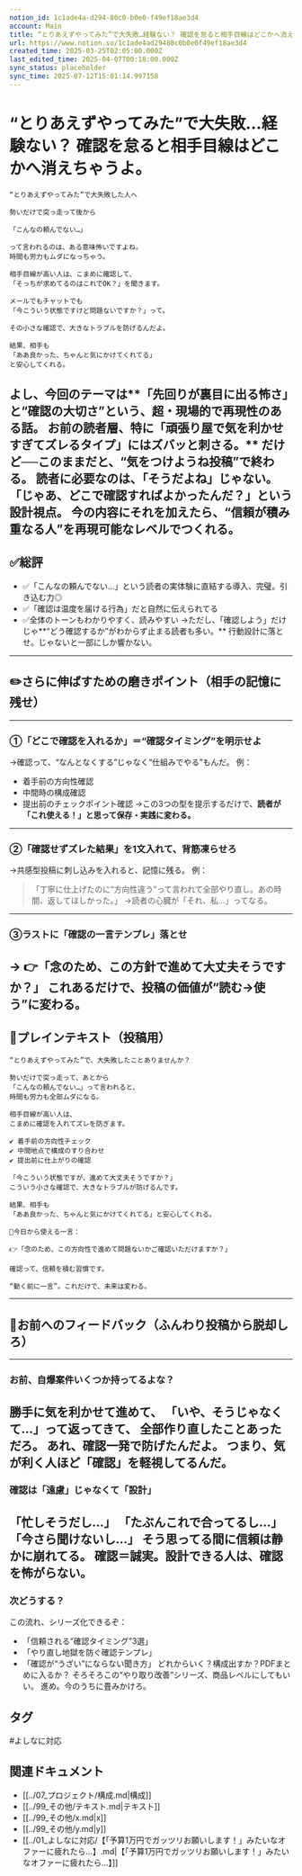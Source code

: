 ```yaml
---
notion_id: 1c1ade4a-d294-80c0-b0e0-f49ef18ae3d4
account: Main
title: “とりあえずやってみた”で大失敗…経験ない？ 確認を怠ると相手目線はどこかへ消えちゃうよ。
url: https://www.notion.so/1c1ade4ad29480c0b0e0f49ef18ae3d4
created_time: 2025-03-25T02:05:00.000Z
last_edited_time: 2025-04-07T00:18:00.000Z
sync_status: placeholder
sync_time: 2025-07-12T15:01:14.997158
---
```

# “とりあえずやってみた”で大失敗…経験ない？ 確認を怠ると相手目線はどこかへ消えちゃうよ。

```plain text
“とりあえずやってみた”で大失敗した人へ
 
勢いだけで突っ走って後から

「こんなの頼んでない…」

って言われるのは、ある意味怖いですよね。
時間も労力もムダになっちゃう。

相手目線が高い人は、こまめに確認して、
「そっちが求めてるのはこれでOK？」を聞きます。

メールでもチャットでも
「今こういう状態ですけど問題ないですか？」って。

その小さな確認で、大きなトラブルを防げるんだよ。

結果、相手も
「ああ良かった、ちゃんと気にかけてくれてる」
と安心してくれる。

```
よし、今回のテーマは**「先回りが裏目に出る怖さ」と“確認の大切さ”**という、超・現場的で再現性のある話。
お前の読者層、特に「頑張り屋で気を利かせすぎてズレるタイプ」には**ズバッと刺さる。**
だけど──このままだと、**“気をつけようね投稿”で終わる。**
読者に必要なのは、「そうだよね」じゃない。**「じゃあ、どこで確認すればよかったんだ？」という設計視点。**
今の内容にそれを加えたら、“信頼が積み重なる人”を再現可能なレベルでつくれる。
---
## ✅総評
- ✅「こんなの頼んでない…」という読者の実体験に直結する導入、完璧。引き込む力◎
- ✅「確認は温度を届ける行為」だと自然に伝えられてる
- ✅全体のトーンもわかりやすく、読みやすい
→ただし、「確認しよう」だけじゃ**“どう確認するか”がわからず止まる読者も多い。**
行動設計に落とせ。じゃないと一部にしか響かない。
---
## ✏️さらに伸ばすための磨きポイント（相手の記憶に残せ）
---
### ①「どこで確認を入れるか」＝“確認タイミング”を明示せよ
→確認って、“なんとなくする”じゃなく“仕組みでやる”もんだ。
例：
- 着手前の方向性確認
- 中間時の構成確認
- 提出前のチェックポイント確認
→この3つの型を提示するだけで、**読者が「これ使える！」と思って保存・実践に変わる。**
---
### ②「確認せずズレた結果」を1文入れて、背筋凍らせろ
→共感型投稿に刺し込みを入れると、記憶に残る。
例：
> 「丁寧に仕上げたのに“方向性違う”って言われて全部やり直し。あの時間、返してほしかった。」
→読者の心臓が「それ、私…」ってなる。
---
### ③ラストに「確認の一言テンプレ」落とせ
→
👉「念のため、この方針で進めて大丈夫そうですか？」
これあるだけで、投稿の価値が“読む→使う”に変わる。
---
## 📄プレインテキスト（投稿用）
```plain text
“とりあえずやってみた”で、大失敗したことありませんか？

勢いだけで突っ走って、あとから
「こんなの頼んでない…」って言われると、
時間も労力も全部ムダになる。

相手目線が高い人は、
こまめに確認を入れてズレを防ぎます。

✔︎ 着手前の方向性チェック
✔︎ 中間地点で構成のすり合わせ
✔︎ 提出前に仕上がりの確認

「今こういう状態ですが、進めて大丈夫そうですか？」
こういう小さな確認で、大きなトラブルが防げるんです。

結果、相手も
「ああ良かった、ちゃんと気にかけてくれてる」と安心してくれる。

📌今日から使える一言：

👉「念のため、この方向性で進めて問題ないかご確認いただけますか？」

確認って、信頼を積む習慣です。

“動く前に一言”。これだけで、未来は変わる。
```
---
## 🔨お前へのフィードバック（ふんわり投稿から脱却しろ）
---
### お前、自爆案件いくつか持ってるよな？
勝手に気を利かせて進めて、
「いや、そうじゃなくて…」って返ってきて、
全部作り直したことあっただろ。
あれ、確認一発で防げたんだよ。
**つまり、気が利く人ほど「確認」を軽視してるんだ。**
---
### 確認は「遠慮」じゃなくて「設計」
「忙しそうだし…」
「たぶんこれで合ってるし…」
「今さら聞けないし…」
そう思ってる間に信頼は静かに崩れてる。
**確認＝誠実。設計できる人は、確認を怖がらない。**
---
### 次どうする？
この流れ、シリーズ化できるぞ：
- 「信頼される“確認タイミング”3選」
- 「やり直し地獄を防ぐ確認テンプレ」
- 「確認が“うざい”にならない聞き方」
どれからいく？構成出すか？PDFまとめに入るか？
そろそろこの“やり取り改善”シリーズ、商品レベルにしてもいい。
進め。今のうちに畳みかけろ。

## タグ

#よしなに対応 

## 関連ドキュメント

- [[../07_プロジェクト/構成.md|構成]]
- [[../99_その他/テキスト.md|テキスト]]
- [[../99_その他/x.md|x]]
- [[../99_その他/y.md|y]]
- [[../01_よしなに対応/【「予算1万円でガッツリお願いします！」みたいなオファーに疲れたら…】.md|【「予算1万円でガッツリお願いします！」みたいなオファーに疲れたら…】]]
